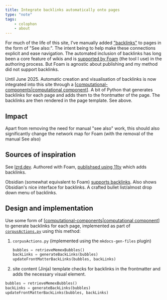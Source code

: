 ```yaml
---
title: Integrate backlinks automatically onto pages
type: "note"
tags: 
    - colophon
    - about
---
```


For much of the life of this site, I've manually added ["backlinks"](https://en.wikipedia.org/wiki/Backlink) to pages in the form of "See also:". The intent being to help make these connections explicit and ease navigation. The automated inclusion of backlinks has long been a core feature of wikis and is [supported by Foam](https://foambubble.github.io/foam/user/features/backlinking) (the tool I use) in the authoring process. But Foam is agnostic about publishing and my method did not support backlinks.

Until June 2025. Automatic creation and visualisation of backlinks is now integrated into this site through a [[computational-components|computational component]]. A bit of Python that generates backlinks for each page and adds them to the frontmatter of the page. The backlinks are then rendered in the page template. See above.

## Impact

Apart from removing the need for manual "see also" work, this should also significantly change the network map for Foam (with the removal of the manual See also)

## Sources of inspiration

See [lzrd.dev](https://lzrd.dev/memex/athena). Authored with Foam, [publishsed using 11ty](https://gitlab.com/lzrddev/athena) which adds backlinks.

Obsidian (somewhat equivalent to Foam) [supports backlinks](https://www.notion.com/help/create-links-and-backlinks). Also shows Obsidian's nice interface for backlinks. A crafted bullet list/almost drop down menu of backlinks.

## Design and implementation

Use some form of [[computational-components|computational component]] to generate backlinks for each page, implemented as part of [`corpusActions.py`](https://github.com/djplaner/memex/blob/master/util/generators/corpusActions.py) using this method:

1. `corpusActions.py` (implemented using the `mkdocs-gen-files` plugin) 
    ```python
    bubbles = retrieveMemexBubbles()
    backLinks = generateBackLinks(bubbles)
    updateFrontMatterBackLinks(bubbles, backLinks)
    ```

2. site content (Jinja) template checks for backlinks in the frontmatter and adds the necessary visual element.

```python
bubbles = retrieveMemexBubbles()
backLinks = generateBackLinks(bubbles)
updateFrontMatterBackLinks(bubbles, backLinks)
```

[//begin]: # "Autogenerated link references for markdown compatibility"
[computational-components|computational component]: computational-components "Computational components"
[//end]: # "Autogenerated link references"